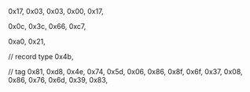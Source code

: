 0x17, 0x03, 0x03, 0x00, 0x17,

0x0c, 0x3c, 0x66, 0xc7,

0xa0, 0x21,

// record type
0x4b,

// tag
0x81, 0xd8, 0x4e, 0x74, 0x5d, 0x06, 0x86, 0x8f, 0x6f, 0x37,
0x08, 0x86, 0x76, 0x6d, 0x39, 0x83,